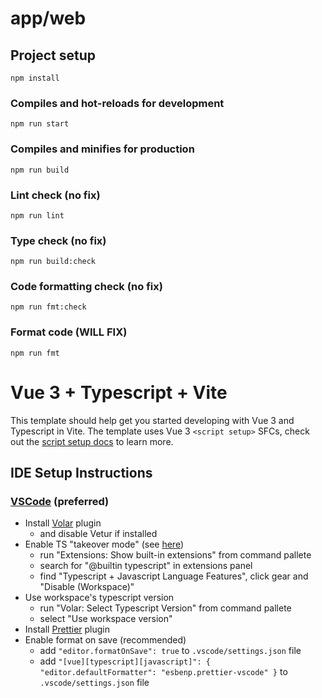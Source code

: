 # app/web

## Project setup
```
npm install
```

### Compiles and hot-reloads for development
```
npm run start
```

### Compiles and minifies for production
```
npm run build
```

### Lint check (no fix)
```
npm run lint
```

### Type check (no fix)
```
npm run build:check
```

### Code formatting check (no fix)
```
npm run fmt:check
```

### Format code (WILL FIX)
```
npm run fmt
```

# Vue 3 + Typescript + Vite

This template should help get you started developing with Vue 3 and Typescript in Vite. The template uses Vue 3 `<script setup>` SFCs, check out the [script setup docs](https://v3.vuejs.org/api/sfc-script-setup.html#sfc-script-setup) to learn more.

## IDE Setup Instructions
### [VSCode](https://code.visualstudio.com/) (preferred)
  - Install [Volar](https://marketplace.visualstudio.com/items?itemName=johnsoncodehk.volar) plugin
    - and disable Vetur if installed
  - Enable TS "takeover mode" (see [here](https://github.com/johnsoncodehk/volar/discussions/471))
    - run "Extensions: Show built-in extensions" from command pallete
    - search for "@builtin typescript" in extensions panel
    - find "Typescript + Javascript Language Features", click gear and "Disable (Workspace)"
  - Use workspace's typescript version
    - run "Volar: Select Typescript Version" from command pallete
    - select "Use workspace version"
  - Install [Prettier](https://marketplace.visualstudio.com/items?itemName=esbenp.prettier-vscode) plugin
  - Enable format on save (recommended)
    - add `"editor.formatOnSave": true` to `.vscode/settings.json` file
    - add `"[vue][typescript][javascript]": { "editor.defaultFormatter": "esbenp.prettier-vscode" }` to `.vscode/settings.json` file
